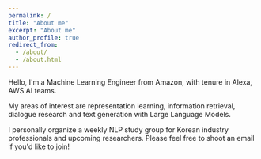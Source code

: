 ```yaml
---
permalink: /
title: "About me"
excerpt: "About me"
author_profile: true
redirect_from: 
  - /about/
  - /about.html
---
```


Hello, I'm a Machine Learning Engineer from Amazon, with tenure in Alexa, AWS AI teams.

My areas of interest are representation learning, information retrieval, dialogue research and text generation with Large Language Models.

I personally organize a weekly NLP study group for Korean industry professionals and upcoming researchers.
Please feel free to shoot an email if you'd like to join!
